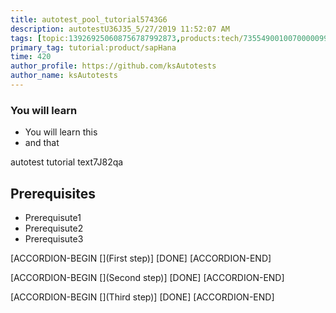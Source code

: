 ```yaml
---
title: autotest_pool_tutorial5743G6
description: autotestU36J35_5/27/2019 11:52:07 AM
tags: [topic:139269250608756787992873,products:tech/73554900100700000996,tutorial:experience/advanced]
primary_tag: tutorial:product/sapHana
time: 420
author_profile: https://github.com/ksAutotests
author_name: ksAutotests
---
```

### You will learn
- You will learn this
- and that

autotest tutorial text7J82qa

## Prerequisites
- Prerequisute1
- Prerequisute2
- Prerequisute3

[ACCORDION-BEGIN [](First step)]
[DONE]
[ACCORDION-END]

[ACCORDION-BEGIN [](Second step)]
[DONE]
[ACCORDION-END]

[ACCORDION-BEGIN [](Third step)]
[DONE]
[ACCORDION-END]

